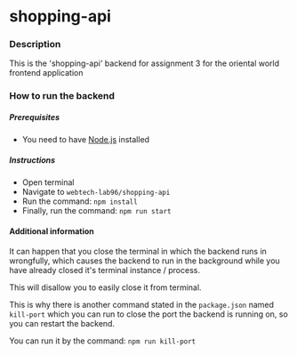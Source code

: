 # shopping-api

### Description

This is the 'shopping-api' backend for assignment 3 for the oriental world frontend application

### How to run the backend

##### Prerequisites

- You need to have [Node.js](https://nodejs.org/en/) installed

##### Instructions

- Open terminal
- Navigate to `webtech-lab96/shopping-api`
- Run the command: `npm install`
- Finally, run the command: `npm run start`

#### Additional information

It can happen that you close the terminal in which the backend runs in wrongfully, which causes the
backend to run in the background while you have already closed it's terminal instance / process.

This will disallow you to easily close it from terminal.

This is why there is another command stated in the `package.json` named `kill-port` which you can run
to close the port the backend is running on, so you can restart the backend.

You can run it by the command: `npm run kill-port`
